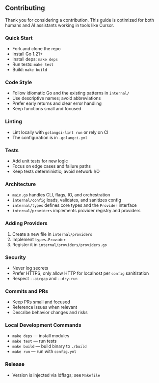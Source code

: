 ## Contributing

Thank you for considering a contribution. This guide is optimized for both humans and AI assistants working in tools like Cursor.

### Quick Start
- Fork and clone the repo
- Install Go 1.21+
- Install deps: `make deps`
- Run tests: `make test`
- Build: `make build`

### Code Style
- Follow idiomatic Go and the existing patterns in `internal/`
- Use descriptive names; avoid abbreviations
- Prefer early returns and clear error handling
- Keep functions small and focused

### Linting
- Lint locally with `golangci-lint run` or rely on CI
- The configuration is in `.golangci.yml`

### Tests
- Add unit tests for new logic
- Focus on edge cases and failure paths
- Keep tests deterministic; avoid network I/O

### Architecture
- `main.go` handles CLI, flags, IO, and orchestration
- `internal/config` loads, validates, and sanitizes config
- `internal/types` defines core types and the `Provider` interface
- `internal/providers` implements provider registry and providers

### Adding Providers
1. Create a new file in `internal/providers`
2. Implement `types.Provider`
3. Register it in `internal/providers/providers.go`

### Security
- Never log secrets
- Prefer HTTPS; only allow HTTP for localhost per `config` sanitization
- Respect `--airgap` and `--dry-run`

### Commits and PRs
- Keep PRs small and focused
- Reference issues when relevant
- Describe behavior changes and risks

### Local Development Commands
- `make deps` — install modules
- `make test` — run tests
- `make build` — build binary to `./build`
- `make run` — run with `config.yml`

### Release
- Version is injected via ldflags; see `Makefile` 